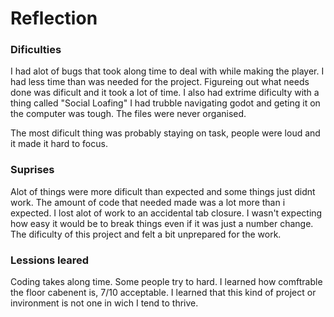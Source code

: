 # Reflection

### Dificulties
I had alot of bugs that took along time to deal with while making the player. 
I had less time than was needed for the project.
Figureing out what needs done was dificult and it took a lot of time.
I also had extrime dificulty with a thing called "Social Loafing"
I had trubble navigating godot and geting it on the computer was tough. 
The files were never organised.

The most dificult thing was probably staying on task, people were loud and it made it hard to focus.

### Suprises
Alot of things were more dificult than expected and some things just didnt work.
The amount of code that needed made was a lot more than i expected. I lost alot of work to an accidental tab closure. 
I wasn't expecting how easy it would be to break things even if it was just a number change.
The dificulty of this project and felt a bit unprepared for the work.

### Lessions leared
Coding takes along time. Some people try to hard.
I learned how comftrable the floor cabenent is, 7/10 acceptable.
I learned that this kind of project or invironment is not one in wich I tend to thrive.
